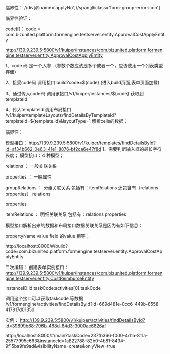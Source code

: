 临界性：
//div[@name='applyNo']//span[@class='form-group-error-icon']


临界性验证：

code码：
code = com.bizunited.platform.formengine.testserver.entity.ApprovalCostApplyEntity


http://139.9.239.5:5800/v1/kuiper/instances/com.bizunited.platform.formengine.testserver.entity.ApprovalCostApplyEntity

1、code 码 是一个入参 （参数个数应该是多个或者一个，应该使用一个列表类型存储）

2、接受code码  调用接口  build?code=${code}  (进入build页面,表单页面加载)

3、通过传入code码  调用该接口/v1/kuiper/instances/${code}  获取到 templateId

4、传入templateId  调用布局接口 /v1/kuiper/templateLayouts/findDetailsByTemplateId?templateId=${template.id}&layoutType=1  解析cells的数据；




临界性：

模型接口：
http://139.9.239.5:5800/v1/kuiper/templates/findDetailsById?id=af34b662-0e63-41e1-8876-bf2ca6e47f8d
1、需要判断输入框的最长字符长度；
模型接口：4 种模型；

relations ： 一般关联关系

properties ： 一般属性

groupRelations ： 分组关联关系  包括有：itemRelations 还包含有（relations  properties）  relations

properties

itemRelations  ： 明细关联关系   包括有：relations  properties

模型接口解析出来的数据和布局接口数据关联关系是因为有如下信息：

propertyName  value    field 的value  相等；




http://localhost:8000/#/build?code=com.bizunited.platform.formengine.testserver.entity.ApprovalCostApplyEntity

二次编辑：
创建表单实例接口：
http://139.9.239.5:5800/v1/kuiper/instances/com.bizunited.platform.formengine.testserver.entity.CostReimburseEntity

instanceID:id
taskCode:activities[0].taskCode

调用这个接口可以获取taskcode 等数据
/v1/formengine/activities/findDetailsById?id=669d481e-0cc6-449b-8558-417817d0135d


实例：
http://139.9.239.5:5800/v1/kuiper/activities/findDetailsById?id=39899b68-796b-468d-84d3-3000ae6826af



http://localhost:8000/#/main?taskCode=237fb366-f000-4d1a-811a-25577995c663&instanceId=1a822788-82b0-4b81-8434-9f15ba9fe9ad&visibilityName=create&onlyView=true







